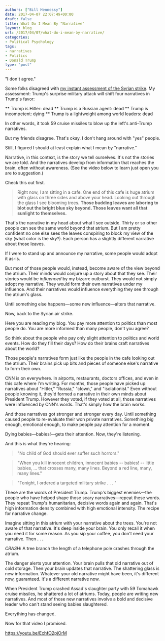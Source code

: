 ```yaml
---
authors: ["Bill Hennessy"]
date: 2017-04-07 22:07:49+00:00
draft: false
title: What Do I Mean By "Narrative"
layout: blog
url: /2017/04/07/what-do-i-mean-by-narrative/
categories:
- Political Psychology
tags:
- narratives
- Politics
- Donald Trump
type: "post"
---
```


"I don't agree."

Some folks disagreed with [my instant assessment of the Syrian strike](https://hennessysview.com/2017/04/06/trump-launched-59-cruise-missiles-at-leftist-narratives/). My assessment: Trump's surprise military attack will shift four narratives in Trump's favor:




** Trump is Hitler: dead
** Trump is a Russian agent: dead
** Trump is incompetent: dying
** Trump is a lightweight among world leaders: dead


In other words, it took 59 cruise missiles to blow up the left's anti-Trump narratives.

But my friends disagree. That's okay. I don't hang around with "yes" people.

Still, I figured I should at least explain what I mean by "narrative."

Narrative, in this context, is the story we tell ourselves. It's not the stories we are told. And the narratives develop from information that reaches the brain, often without awareness. (See the video below to learn just open you are to suggestion.)

Check this out first.



> Right now, I am sitting in a cafe. One end of this cafe is huge atrium with glass on three sides and above your head. Looking out through the glass I see blooming trees. **Those budding leaves are laboring to blot out the bright blue sky beyond. Those leaves want all that sunlight to themselves.**



That's the narrative in my head about what I see outside. Thirty or so other people can see the same world beyond that atrium. But I am pretty confident no one else sees the leaves conspiring to block my view of the sky (what color is the sky?). Each person has a slightly different narrative about those leaves.

If I were to stand up and announce my narrative, some people would adopt it as-is.

But most of those people would, instead, become aware of the view beyond the atrium. Their minds would conjure up a story about that they see. Their stories would be _influenced_ by my bizarre outburst. They would not simply adopt my narrative. They would form their own narratives under my influence. And their narratives would influence everything they see through the atrium's glass.

Until something else happens—some new influence—alters that narrative.

Now, back to the Syrian air strike.

Here you are reading my blog. You pay more attention to politics than most people do. You are more informed than many people, don't you agree?

So think about the people who pay only slight attention to politics and world events. How do they fill their days? How do their brains craft narratives about the world?

Those people's narratives form just like the people in the cafe looking out the atrium. Their brains pick up bits and pieces of someone else's narrative to form their own.

CNN is on everywhere. In airports, restaurants, doctors offices, and even in this cafe where I'm writing. For months, those people have picked up narratives about "Hitler," "Russia," "clown," and "isolationist." Even without people knowing it, they'd formed a narrative in their own minds about President Trump. However they voted, if they voted at all, those narratives were influenced by CNN's words. That's simply how the brain works.

And those narratives got stronger and stronger every day. Until something caused people to re-evaluate their won private narratives. Something big enough, emotional enough, to make people pay attention for a moment.

Dying babies—babies!—gets their attention. Now, they're listening.

And this is what they're hearing:



> "No child of God should ever suffer such horrors."





> "When you kill innocent children, innocent babies -- babies! -- little babies, ... that crosses many, many lines. Beyond a red line, many, many lines."





> "Tonight, I ordered a targeted military strike . . . "



These are the words of President Trump. Trump's biggest enemies—the people who have helped shape those scary narratives—repeat these words. They repeat Trump's humanitarian, decisive words again and again. That's high information density combined with high emotional intensity. The recipe for narrative change.

Imagine sitting in this atrium with your narrative about the trees. You're not aware of that narrative. It's deep inside your brain. You only recall it when you need it for some reason. As you sip your coffee, you don't need your narrative. Then . . .

_CRASH!_ A tree branch the length of a telephone pole crashes through the atrium.

The danger alerts your attention. Your brain pulls that old narrative out of cold storage. Then your brain updates that narrative. The shattering glass is new information. Whatever your old narrative might have been, it's different now, guaranteed. It's a different narrative now.

When President Trump crashed Assad's slaughter party with 59 Tomahawk cruise missiles, he shattered a lot of atriums. Today, people are writing new narratives. And most of those new narratives involve a bold and decisive leader who can't stand seeing babies slaughtered.

Everything has changed.

Now for that video I promised.

https://youtu.be/EchfO2pjOrM


